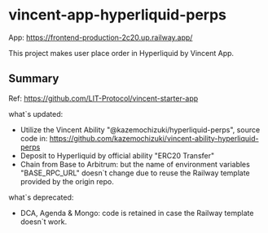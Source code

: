 # vincent-app-hyperliquid-perps

App: https://frontend-production-2c20.up.railway.app/

This project makes user place order in Hyperliquid by Vincent App.

## Summary

Ref: https://github.com/LIT-Protocol/vincent-starter-app

what`s updated:

- Utilize the Vincent Ability "@kazemochizuki/hyperliquid-perps", source code in: https://github.com/kazemochizuki/vincent-ability-hyperliquid-perps
- Deposit to Hyperliquid by official ability "ERC20 Transfer"
- Chain from Base to Arbitrum: but the name of environment variables "BASE_RPC_URL" doesn`t change due to reuse the Railway template provided by the origin repo.

what`s deprecated:

- DCA, Agenda & Mongo: code is retained in case the Railway template doesn`t work.
